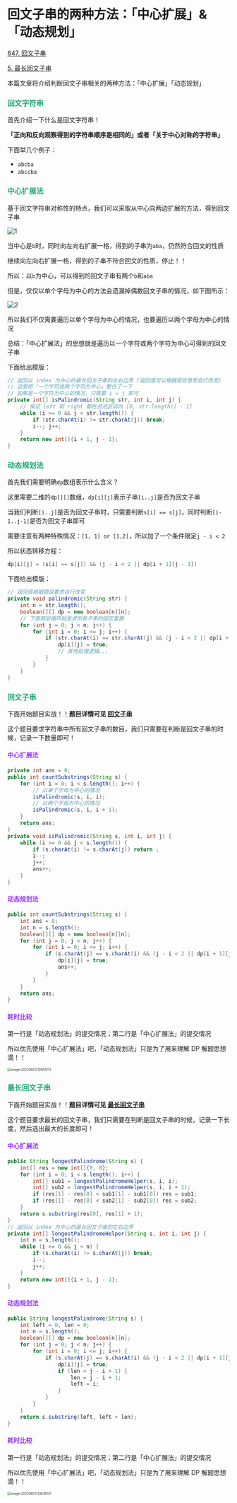 # 回文子串的两种方法：「中心扩展」&「动态规划」

[647. 回文子串](https://leetcode.cn/problems/palindromic-substrings/)

[5. 最长回文子串](https://leetcode.cn/problems/longest-palindromic-substring/)



本篇文章将介绍判断回文子串相关的两种方法：「中心扩展」「动态规划」

### <font color=#1FA774>回文字符串</font>

首先介绍一下什么是回文字符串！

**「正向和反向观察得到的字符串顺序是相同的」**或者**「关于中心对称的字符串」**

下面举几个例子：

- `abcba`
- `abccba`

### <font color=#1FA774>中心扩展法</font>

基于回文字符串对称性的特点，我们可以采取从中心向两边扩展的方法，得到回文子串

![1](https://cdn.jsdelivr.net/gh/LFool/image-hosting@master/20220601/2015281654085728j8AXXp1.svg)

当中心是`b`时，同时向左向右扩展一格，得到的子串为`aba`，仍然符合回文的性质

继续向左向右扩展一格，得到的子串不符合回文的性质，停止！！

所以：以`b`为中心，可以得到的回文子串有两个`b`和`aba`

但是，仅仅以单个字母为中心的方法会遗漏掉偶数回文子串的情况，如下图所示：

![2](https://cdn.jsdelivr.net/gh/LFool/image-hosting@master/20220601/2037131654087033tAJJ8z2.svg)

所以我们不仅需要遍历以单个字母为中心的情况，也要遍历以两个字母为中心的情况

总结：「中心扩展法」的思想就是遍历以一个字符或两个字符为中心可得到的回文子串

下面给出模版：

```java
// 返回以 index 为中心的最长回文子串的左右边界 (返回值可以根据题目意思自行改变)
// 这里把「一个字符或两个字符为中心」整合了一下
// 如果是一个字符为中心的情况，只需要 i = j 即可
private int[] isPalindromic(String str, int i, int j) {
    // 保证 left 和 right 都在合法区间内 [0, str.length() - 1]
    while (i >= 0 && j < str.length()) {
        if (str.charAt(i) != str.charAt(j)) break;
        i--; j++;
    }
    return new int[]{i + 1, j - 1};
}
```

### <font color=#1FA774>动态规划法</font>

首先我们需要明确`dp`数组表示什么含义？

这里需要二维的`dp[][]`数组，`dp[i][j]`表示子串`[i..j]`是否为回文子串

当我们判断`[i..j]`是否为回文子串时，只需要判断`s[i] == s[j]`，同时判断`[i-1..j-1]`是否为回文子串即可

需要注意有两种特殊情况：`[1, 1] or [1,2]`，所以加了一个条件限定`j - i < 2`

所以状态转移方程：

```java
dp[i][j] = (s[i] == s[j]) && (j - i < 2 || dp[i + 1][j - 1])
```

下面给出模版：

```java
// 返回值根据题目要求自行改变
private void palindromic(String str) {
    int n = str.length();
    boolean[][] dp = new boolean[n][n];
    // 下面两层循环就是求所有子串的固定套路
    for (int j = 0; j < n; j++) {
        for (int i = 0; i <= j; i++) {
            if (str.charAt(i) == str.charAt(j) && (j - i < 2 || dp[i + 1][j - 1])) {
                dp[i][j] = true;
                // 其他处理逻辑...
            }
        }
    }
}
```

### <font color=#1FA774>回文子串</font>

下面开始题目实战！！**题目详情可见 [回文子串](https://leetcode.cn/problems/palindromic-substrings/)**

这个题目要求字符串中所有回文子串的数目，我们只需要在判断是回文子串的时候，记录一下数量即可！

#### <font color=#9933FF>中心扩展法</font>

```java
private int ans = 0;
public int countSubstrings(String s) {
    for (int i = 0; i < s.length(); i++) {
        // 以单个字母为中心的情况
        isPalindromic(s, i, i);
        // 以两个字母为中心的情况
        isPalindromic(s, i, i + 1);
    }
    return ans;
}
private void isPalindromic(String s, int i, int j) {
    while (i >= 0 && j < s.length()) {
        if (s.charAt(i) != s.charAt(j)) return ;
        i--;
        j++;
        ans++;
    }
}
```

#### <font color=#9933FF>动态规划法</font>

```java
public int countSubstrings(String s) {
    int ans = 0;
    int n = s.length();
    boolean[][] dp = new boolean[n][n];
    for (int j = 0; j < n; j++) {
        for (int i = 0; i <= j; i++) {
            if (s.charAt(j) == s.charAt(i) && (j - i < 2 || dp[i + 1][j - 1])) {
                dp[i][j] = true;
                ans++;
            }
        }
    }
    return ans;
}
```

#### <font color=#9933FF>耗时比较</font>

第一行是「动态规划法」的提交情况；第二行是「中心扩展法」的提交情况

所以优先使用「中心扩展法」吧，「动态规划法」只是为了用来理解 DP 解题思想滴！！

<img src="https://cdn.jsdelivr.net/gh/LFool/image-hosting@master/20220601/2108541654088934HPwSL7image-20220601210854113.png" alt="image-20220601210854113" style="zoom:50%;" />

### <font color=#1FA774>最长回文子串</font>

下面开始题目实战！！**题目详情可见 [最长回文子串](https://leetcode.cn/problems/longest-palindromic-substring/)**

这个题目要求最长的回文子串，我们只需要在判断是回文子串的时候，记录一下长度，然后选出最大的长度即可！

#### <font color=#9933FF>中心扩展法</font>

```java
public String longestPalindrome(String s) {
    int[] res = new int[]{0, 0};
    for (int i = 0; i < s.length(); i++) {
        int[] sub1 = longestPalindromeHelper(s, i, i);
        int[] sub2 = longestPalindromeHelper(s, i, i + 1);
        if (res[1] - res[0] < sub1[1] - sub1[0]) res = sub1;
        if (res[1] - res[0] < sub2[1] - sub2[0]) res = sub2;
    }
    return s.substring(res[0], res[1] + 1);
}
// 返回以 index 为中心的最长回文子串的左右边界
private int[] longestPalindromeHelper(String s, int i, int j) {
    int n = s.length();
    while (i >= 0 && j < n) {
        if (s.charAt(i) != s.charAt(j)) break;
        i--;
        j++;
    }
    return new int[]{i + 1, j - 1};
}
```

#### <font color=#9933FF>动态规划法</font>

```java
public String longestPalindrome(String s) {
    int left = 0, len = 0;
    int n = s.length();
    boolean[][] dp = new boolean[n][n];
    for (int j = 0; j < n; j++) {
        for (int i = 0; i <= j; i++) {
            if (s.charAt(j) == s.charAt(i) && (j - i < 2 || dp[i + 1][j - 1])) {
                dp[i][j] = true;
                if (len < j - i + 1) {
                    len = j - i + 1;
                    left = i;
                }
            }
        }
    }
    return s.substring(left, left + len);
}
```

#### <font color=#9933FF>耗时比较</font>

第一行是「动态规划法」的提交情况；第二行是「中心扩展法」的提交情况

所以优先使用「中心扩展法」吧，「动态规划法」只是为了用来理解 DP 解题思想滴！！

<img src="https://cdn.jsdelivr.net/gh/LFool/image-hosting@master/20220601/2136381654090598dcdSyPimage-20220601213638141.png" alt="image-20220601213638141" style="zoom:50%;" />
